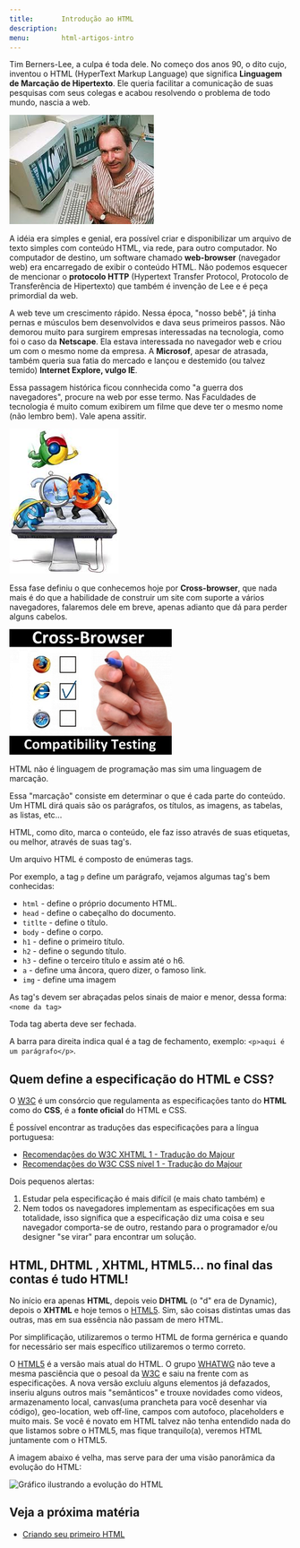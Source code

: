 ```yaml
---
title:       Introdução ao HTML 
description: 
menu:        html-artigos-intro
---
```


Tim Berners-Lee, a culpa é toda dele. No começo dos anos 90, o dito cujo, inventou o HTML (HyperText Markup Language) 
que significa __Linguagem de Marcação de Hipertexto__. Ele queria facilitar a comunicação de suas pesquisas com seus 
colegas e acabou resolvendo o problema de todo mundo, nascia a web.

![Foto de Tim Berners Lee](tim-berners-lee.jpg "Foto de Tim Berners Lee")

A idéia era simples e genial, era possível criar e disponibilizar um arquivo de texto simples com conteúdo HTML, via rede,
para outro computador. No computador de destino, um software chamado __web-browser__ (navegador web) era encarregado de exibir
o conteúdo HTML. Não podemos esquecer de mencionar o __protocolo HTTP__ (Hypertext Transfer Protocol, 
Protocolo de Transferência de Hipertexto) que também é invenção de Lee e é peça primordial da web.

A web teve um crescimento rápido. Nessa época, "nosso bebê", já tinha pernas e músculos bem desenvolvidos e dava seus 
primeiros passos. Não demorou muito para surgirem empresas interessadas na tecnologia, como foi o caso da __Netscape__. 
Ela estava interessada no navegador web e criou um com o mesmo nome da empresa. A __Microsof__, apesar de atrasada, também
queria sua fatia do mercado e lançou e destemido (ou talvez temido) __Internet Explore, vulgo IE__.

Essa passagem histórica ficou connhecida como "a guerra dos navegadores", procure na web por esse termo. Nas Faculdades 
de tecnologia é muito comum exibirem um filme que deve ter o mesmo nome (não lembro bem). Vale apena assitir.

![](war.jpeg)

Essa fase definiu o que conhecemos hoje por __Cross-browser__, que nada mais é do que a habilidade de construir um site
com suporte a vários navegadores, falaremos dele em breve, apenas adianto que dá para perder alguns cabelos.

![](cross-browser-testing.png)



HTML não é linguagem de programação mas sim uma linguagem de marcação.

Essa "marcação" consiste em determinar o que é cada parte do conteúdo. Um HTML dirá quais são os parágrafos, os títulos, as imagens,
as tabelas, as listas, etc...

HTML, como dito, marca o conteúdo, ele faz isso através de suas etiquetas, ou melhor, através de suas tag's.

Um arquivo HTML é composto de enúmeras tags.

Por exemplo, a tag `p` define um parágrafo, vejamos algumas tag's bem conhecidas:

- `html` - define o próprio documento HTML.
- `head` - define o cabeçalho do documento.
- `titlte` - define o título.
- `body` - define o corpo.
- `h1` - define o primeiro título.
- `h2` - define o segundo título.
- `h3` - define o terceiro título e assim até o h6.
- `a` - define uma âncora, quero dizer, o famoso link.
- `img` - define uma imagem

As tag's devem ser abraçadas pelos sinais de maior e menor, dessa forma: `<nome da tag>`

Toda tag aberta deve ser fechada.

A barra para direita indica qual é a tag de fechamento, exemplo: `<p>aqui é um parágrafo</p>`.




Quem define a especificação do HTML e CSS?
---

O [W3C](http://www.w3.org/ "link-externo") é um consórcio que regulamenta as especificações tanto do __HTML__ como do __CSS__,
é a __fonte oficial__ do HTML e CSS.

É possível encontrar as traduções das especificações para a língua portuguesa: 

- [Recomendações do W3C XHTML 1 - Tradução do Majour](http://www.maujor.com/w3c/xhtml10_2ed.html "link-externo")
- [Recomendações do W3C CSS nível 1 - Tradução do Majour](http://www.maujor.com/tutorialcss1/css1tut.shtml "link-externo")

Dois pequenos alertas:

1. Estudar pela especificação é mais difícil (e mais chato também) e 
2. Nem todos os navegadores implementam as especificações em sua totalidade, isso significa que a especificação diz uma 
coisa e seu navegador comporta-se de outro, restando para o programador e/ou designer "se virar" para encontrar um solução.


HTML,   DHTML , XHTML, HTML5... no final das contas é tudo HTML!
---

No início era apenas __HTML__, depois veio __DHTML__ (o "d" era de Dynamic), depois o __XHTML__ e hoje temos o [HTML5](/html-css/html5/).
Sim, são coisas distintas umas das outras, mas em sua essência não passam de mero HTML.

Por simplificação, utilizaremos o termo HTML de forma gernérica e quando for necessário ser mais específico utilizaremos
o termo correto.

O [HTML5](/html-css/html5/) é a versão mais atual do HTML. O grupo [WHATWG](http://www.whatwg.org/ "link-externo") não 
teve a mesma pasciência que o pesoal da [W3C](http://www.w3.org/ "link-externo") e saiu na frente com as especificações.
A nova versão excluíu alguns elementos já defazados, inseriu alguns outros mais "semânticos" e trouxe novidades como 
videos, armazenamento local, canvas(uma prancheta para você desenhar via código), geo-location, web off-line, campos 
com autofoco, placeholders e muito mais. Se você é novato em HTML talvez não tenha entendido nada do que listamos sobre
o HTML5, mas fique tranquilo(a), veremos HTML juntamente com o HTML5.

A imagem abaixo é velha, mas serve para der uma visão panorâmica da evolução do HTML:

![Gráfico ilustrando a evolução do HTML](timeline.jpg "Gráfico ilustrando a evolução do HTML")



Veja a próxima matéria
---

- [Criando seu primeiro HTML](/html-css/primeiro-html/)